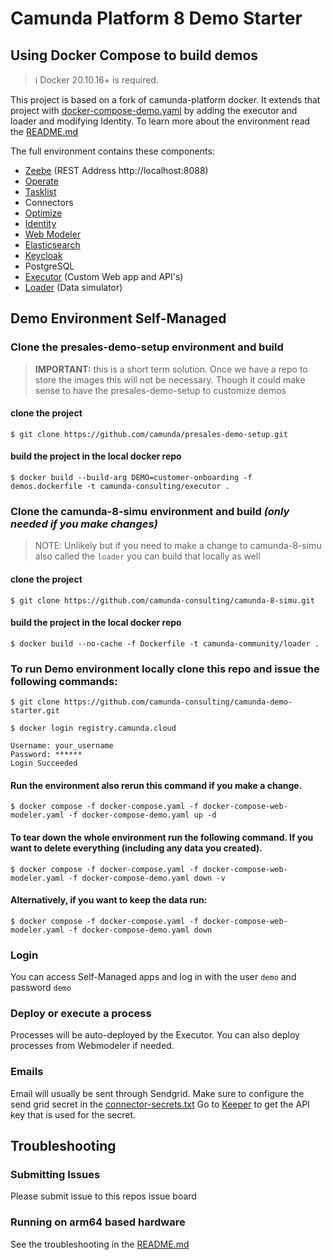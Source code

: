 # Camunda Platform 8 Demo Starter

## Using Docker Compose to build demos

> :information_source: Docker 20.10.16+ is required.

This project is based on a fork of camunda-platform docker. It extends that project with [docker-compose-demo.yaml](docker-compose-demo.yaml) by adding the executor and loader and modifying Identity. To learn more about the environment read the [README.md](README.md)

The full environment contains these components:
- [Zeebe](http://localhost:26500/) (REST Address http://localhost:8088)
- [Operate](http://localhost:8081/)
- [Tasklist](http://localhost:8082/)
- Connectors
- [Optimize](http://localhost:8083/)
- [Identity](http://localhost:8084/)
- [Web Modeler](http://localhost:8070/)
- [Elasticsearch](http://localhost:9200/)
- [Keycloak](http://localhost:18080/)
- PostgreSQL
- [Executor](http://localhost:9090/) (Custom Web app and API's)
- [Loader](http://localhost:8080/) (Data simulator)


## Demo Environment Self-Managed

### Clone the presales-demo-setup environment and build
>**IMPORTANT:** this is a short term solution. Once we have a repo to store the images this will not be necessary. Though it could make sense to have the presales-demo-setup to customize demos

#### clone the project
```shell
$ git clone https://github.com/camunda/presales-demo-setup.git
```

#### build the project in the local docker repo 
```shell
$ docker build --build-arg DEMO=customer-onboarding -f demos.dockerfile -t camunda-consulting/executor .
```
### Clone the camunda-8-simu environment and build *(only needed if you make changes)*
>NOTE: Unlikely but if you need to make a change to camunda-8-simu also called the `loader` you can build that locally as well 
#### clone the project
```shell
$ git clone https://github.com/camunda-consulting/camunda-8-simu.git 
```
#### build the project in the local docker repo 
```shell
$ docker build --no-cache -f Dockerfile -t camunda-community/loader .
```
### To run Demo environment locally clone this repo and issue the following commands:
```shell
$ git clone https://github.com/camunda-consulting/camunda-demo-starter.git 
```
```shell
$ docker login registry.camunda.cloud
```
```
Username: your_username
Password: ******
Login Succeeded
```
#### Run the environment also rerun this command if you make a change.
```shell
$ docker compose -f docker-compose.yaml -f docker-compose-web-modeler.yaml -f docker-compose-demo.yaml up -d
```
#### To tear down the whole environment run the following command. If you want to delete everything (including any data you created).

```shell
$ docker compose -f docker-compose.yaml -f docker-compose-web-modeler.yaml -f docker-compose-demo.yaml down -v
```
#### Alternatively, if you want to keep the data run:
```shell
$ docker compose -f docker-compose.yaml -f docker-compose-web-modeler.yaml -f docker-compose-demo.yaml down
```

### Login
You can access Self-Managed apps and log in with the user `demo` and password `demo` 

### Deploy or execute a process
Processes will be auto-deployed by the Executor. You can also deploy processes from Webmodeler if needed.

### Emails
Email will usually be sent through Sendgrid. Make sure to configure the send grid secret in the [connector-secrets.txt](connector-secrets.txt)
Go to [Keeper](https://keepersecurity.eu/vault/#) to get the API key that is used for the secret.

## Troubleshooting

### Submitting Issues
Please submit issue to this repos issue board

### Running on arm64 based hardware
See the troubleshooting in the [README.md](README.md#troubleshooting)
